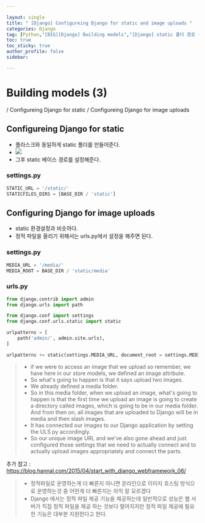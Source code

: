 ```yaml
---

layout: single
title: " [Django] Configureing Django for static and image uploads "
categories: Django
tag: [Python,"[BIG][Django] Building models","[Django] static 폴더 경로 설정"]
toc: true
toc_sticky: true
author_profile: false
sidebar:

---
```

# Building models (3)

/ Configureing Django for static / Configureing Django for image uploads

## Configureing Django for static

- 플라스크와 동일하게 static 폴더를 만들어준다.
- ![](https://i.imgur.com/pnANlBu.png)
- 그후 static 베이스 경로를 설정해준다.
### settings.py
```python
STATIC_URL = '/static/'
STATICFILES_DIRS = [BASE_DIR / 'static']
```


## Configuring Django for image uploads

- static 환경설정과 비슷하다.
- 정적 파일을 올리기 위해서는 urls.py에서 설정을 해주면 된다.
### settings.py
```python
MEDIA_URL = '/media/'
MEDIA_ROOT = BASE_DIR / 'static/media'
```

### urls.py
```python
from django.contrib import admin
from django.urls import path

from django.conf import settings
from django.conf.urls.static import static

urlpatterns = [
    path('admin/', admin.site.urls),
]

urlpatterns += static(settings.MEDIA_URL, document_root = settings.MEDIA_ROOT)
```
>- if we were to access an image that we upload so remember, we have here in our store models, we defined an image attribute.
>- So what's going to happen is that it says upload two images.
>- We already defined a media folder.
>- So in this media folder, when we upload an image, what's going to happen is that the first time we upload an image is going to create a directory called images, which is going to be in our media folder. And from then on, all images that are uploaded to Django will be in media and then slash images.
>- It has connected our images to our Django application by setting the ULS py accordingly.
>- So our unique image URL and we've also gone ahead and just configured those settings that we need to actually connect and to actually upload images appropriately and connect the parts.

추가 참고 : https://blog.hannal.com/2015/04/start_with_django_webframework_06/

>- 정적파일로 운영하는게 더 빠른지 아니면 온라인으로 이미지 호스팅 방식으로 운영하는것 중 어떤게 더 빠른지는 아직 잘 모르겠다
>- Django 에서는 정적 파일 제공 기능을 제공하는데 일반적으로 성능은 웹 서버가 직접 정적 파일을 제공 하는 것보다 떨어지지만 정적 파일 제공에 필요한 기능은 대부분 지원한다고 한다.